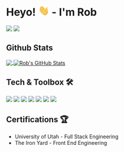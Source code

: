 # Heyo! <img src="https://raw.githubusercontent.com/johnsonr84/johnsonr84/master/wave.gif" width="30px"> - I'm Rob
<!--
**johnsonr84/johnsonr84** is a ✨ _special_ ✨ repository because its `README.md` (this file) appears on your GitHub profile.

Here are some ideas to get you started:

- 🔭 I’m currently working on ...
- 🌱 I’m currently learning ...
- 👯 I’m looking to collaborate on ...
- 🤔 I’m looking for help with ...
- 💬 Ask me about ...
- 📫 How to reach me: ...
- 😄 Pronouns: ...
- ⚡ Fun fact: ...
-->

<!-- Social Links & Contact -->
<a href="https://www.linkedin.com/in/robertjohnson1984/" target="blank"><img src="https://img.shields.io/badge/linkedin-%230077B5.svg?&style=for-the-badge&logo=linkedin&logoColor=white" height=30></a>
<a href="https://www.devdork.com/" target="blank"><img src="https://img.shields.io/badge/Devdork.com-%2361DAFB.svg?&style=for-the-badge&logo=Devdork.com&logoColor=white" height=30></a>
  
## Github Stats               
<!-- Github Stats -->
<a href="https://github.com/johnsonr84/johnsonr84">
  <img align="center" src="https://github-readme-stats.vercel.app/api/top-langs/?username=johnsonr84&hide=java,html,tex&title_color=ffffff&text_color=c9cacc&icon_color=2bbc8a&bg_color=1d1f21&langs_count=3" />
</a>
<!-- Top Languages -->
<a href="https://github.com/johnsonr84">
  <img align="center" src="https://github-readme-stats.vercel.app/api?username=johnsonr84&show_icons=true&line_height=27&count_private=true&title_color=ffffff&text_color=c9cacc&icon_color=2bbc8a&bg_color=1d1f21" alt="Rob's GitHub Stats" />
</a>

## Tech & Toolbox 🛠  
![](https://img.shields.io/badge/Database-MongoDB-informational?style=flat&logo=mongodb&logoColor=white&color=50AE3F)
![](https://img.shields.io/badge/Framework-Express.JS-informational?style=flat&logo=express&logoColor=white&color=EAEAEA)
![](https://img.shields.io/badge/Code-React.JS-informational?style=flat&logo=react&logoColor=white&color=61DAFB)
![](https://img.shields.io/badge/Code-Node.JS-informational?style=flat&logo=node.js&logoColor=white&color=86BE00)
![](https://img.shields.io/badge/Code-JavaScript-informational?style=flat&logo=javascript&logoColor=white&color=EFD81D)
![](https://img.shields.io/badge/Database-MySQL-informational?style=flat&logo=mysql&logoColor=white&color=F79F17)
![](https://img.shields.io/badge/Libraries-JQuery-informational?style=flat&logo=jquery&logoColor=white&color=F79F17)

## Certifications 🏆
* University of Utah - Full Stack Engineering 
* The Iron Yard - Front End Engineering 
